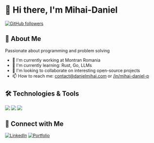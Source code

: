 # 👋 Hi there, I'm Mihai-Daniel

[![GitHub followers](https://img.shields.io/github/followers/mihaidaniel34?label=Follow&style=social)](https://github.com/mihaidaniel34)

## 🚀 About Me
Passionate about programming and problem solving

- 🔭 I'm currently working at Montran Romania
- 🌱 I'm currently learning: Rust, Go, LLMs
- 👯 I'm looking to collaborate on interesting open-source projects
- 📫 How to reach me: contact@danielmihai.com or [/in/mihai-daniel-p](https://linkedin.com/in/mihai-daniel-p)

## 🛠️ Technologies & Tools
![](https://img.shields.io/badge/Code-Java-informational?style=flat&logo=openjdk&logoColor=white&color=2bbc8a)
![](https://img.shields.io/badge/Code-SpringBoot-informational?style=flat&logo=spring&logoColor=white&color=2bbc8a)
![](https://img.shields.io/badge/Tools-Docker-informational?style=flat&logo=docker&logoColor=white&color=2bbc8a)

## 🤝 Connect with Me
[![LinkedIn](https://img.shields.io/badge/LinkedIn-0077B5?style=for-the-badge&logo=linkedin&logoColor=white)](https://www.linkedin.com/in/mihai-daniel-p)
[![Portfolio](https://img.shields.io/badge/Portfolio-FF5722?style=for-the-badge&logo=google-chrome&logoColor=white)](https://portfolio.danielmihai.com)



